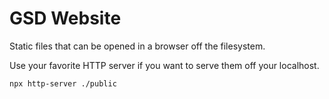 # GSD Website

Static files that can be opened in a browser off the filesystem.

Use your favorite HTTP server if you want to serve them off your localhost.

```
npx http-server ./public
```
